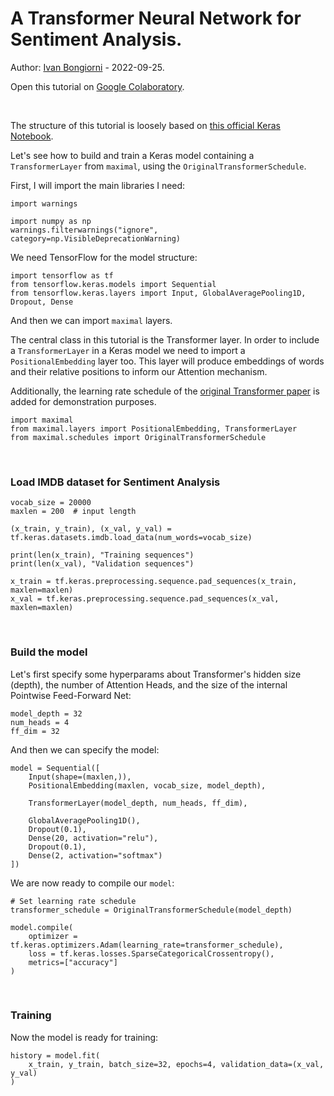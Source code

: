 # A Transformer Neural Network for Sentiment Analysis.

Author: [Ivan Bongiorni](https://github.com/IvanBongiorni) - 2022-09-25.

Open this tutorial on [Google Colaboratory](https://colab.research.google.com/drive/1j0vDhAZX7Ni_sdCDb0C1veMtW3FEXlRD?usp=sharing).

<br>

The structure of this tutorial is loosely based on [this official Keras Notebook](https://keras.io/examples/nlp/text_classification_with_transformer/).

Let's see how to build and train a Keras model containing a `TransformerLayer` from `maximal`, using the `OriginalTransformerSchedule`.

First, I will import the main libraries I need:
```
import warnings

import numpy as np
warnings.filterwarnings("ignore", category=np.VisibleDeprecationWarning)
```

We need TensorFlow for the model structure:
```
import tensorflow as tf
from tensorflow.keras.models import Sequential
from tensorflow.keras.layers import Input, GlobalAveragePooling1D, Dropout, Dense
```

And then we can import `maximal` layers.

The central class in this tutorial is the Transformer layer. In order to include a `TransformerLayer` in a Keras model we need to import a `PositionalEmbedding` layer too. This layer will produce embeddings of words and their relative positions to inform our Attention mechanism.

Additionally, the learning rate schedule of the [original Transformer paper](https://arxiv.org/abs/1706.03762) is added for demonstration purposes.
```
import maximal
from maximal.layers import PositionalEmbedding, TransformerLayer
from maximal.schedules import OriginalTransformerSchedule
```

<br>

### Load IMDB dataset for Sentiment Analysis
```
vocab_size = 20000
maxlen = 200  # input length

(x_train, y_train), (x_val, y_val) = tf.keras.datasets.imdb.load_data(num_words=vocab_size)

print(len(x_train), "Training sequences")
print(len(x_val), "Validation sequences")

x_train = tf.keras.preprocessing.sequence.pad_sequences(x_train, maxlen=maxlen)
x_val = tf.keras.preprocessing.sequence.pad_sequences(x_val, maxlen=maxlen)
```

<br>

### Build the model
Let's first specify some hyperparams about Transformer's hidden size (depth), the number of Attention Heads, and the size of the internal Pointwise Feed-Forward Net:
```
model_depth = 32
num_heads = 4
ff_dim = 32
```
And then we can specify the model:
```
model = Sequential([
    Input(shape=(maxlen,)),
    PositionalEmbedding(maxlen, vocab_size, model_depth),

    TransformerLayer(model_depth, num_heads, ff_dim),

    GlobalAveragePooling1D(),
    Dropout(0.1),
    Dense(20, activation="relu"),
    Dropout(0.1),
    Dense(2, activation="softmax")
])
```
We are now ready to compile our `model`:
```
# Set learning rate schedule
transformer_schedule = OriginalTransformerSchedule(model_depth)

model.compile(
    optimizer = tf.keras.optimizers.Adam(learning_rate=transformer_schedule),
    loss = tf.keras.losses.SparseCategoricalCrossentropy(),
    metrics=["accuracy"]
)
```

<br>

### Training

Now the model is ready for training:
```
history = model.fit(
    x_train, y_train, batch_size=32, epochs=4, validation_data=(x_val, y_val)
)
```
